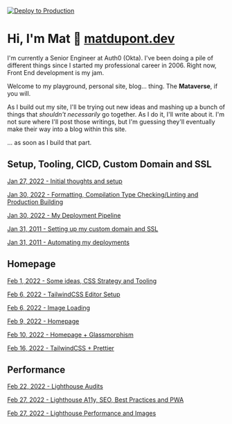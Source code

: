 [![Deploy to Production](https://github.com/matldupont/matdupont-dev/actions/workflows/prod-deploy.yml/badge.svg)](https://github.com/matldupont/matdupont-dev/actions/workflows/prod-deploy.yml)

# Hi, I'm Mat 👋 [matdupont.dev](https://matdupont.dev)

I'm currently a Senior Engineer at Auth0 (Okta). I've been doing a pile of different things since I started my professional career in 2006. Right now, Front End development is my jam.

Welcome to my playground, personal site, blog... thing. The **Mataverse**, if you will.

As I build out my site, I'll be trying out new ideas and mashing up a bunch of things that _shouldn't necessarily_ go together. As I do it, I'll write about it. I'm not sure where I'll post those writings, but I'm guessing they'll eventually make their way into a blog within this site.

... as soon as I build that part.

## Setup, Tooling, CICD, Custom Domain and SSL

[Jan 27, 2022 - Initial thoughts and setup](https://github.com/matldupont/matdupont-dev/blob/main/blog/220127/01-setup.md)

[Jan 30, 2022 - Formatting, Compilation Type Checking/Linting and Production Building](https://github.com/matldupont/matdupont-dev/blob/main/blog/220130/01-setup-continued.md)

[Jan 30, 2022 - My Deployment Pipeline](https://github.com/matldupont/matdupont-dev/blob/main/blog/220130/02-deployment.md)

[Jan 31, 2011 - Setting up my custom domain and SSL](https://github.com/matldupont/matdupont-dev/blob/main/blog/220131/01-custom-domain.md)

[Jan 31, 2011 - Automating my deployments](https://github.com/matldupont/matdupont-dev/blob/main/blog/220131/02-automated-deployments.md)

## Homepage

[Feb 1, 2022 - Some ideas, CSS Strategy and Tooling](https://github.com/matldupont/matdupont-dev/blob/main/blog/220201/01-homepage-tooling.md)

[Feb 6, 2022 - TailwindCSS Editor Setup](https://github.com/matldupont/matdupont-dev/blob/main/blog/220206/01-tailwindcss.md)

[Feb 6, 2022 - Image Loading](https://github.com/matldupont/matdupont-dev/blob/main/blog/220206/02-images.md)

[Feb 9, 2022 - Homepage](https://github.com/matldupont/matdupont-dev/blob/main/blog/220209/01-homepage-issues.md)

[Feb 10, 2022 - Homepage + Glassmorphism](https://github.com/matldupont/matdupont-dev/blob/main/blog/220210/01-homepage-glassmorphism.md)

[Feb 16, 2022 - TailwindCSS + Prettier](https://github.com/matldupont/matdupont-dev/blob/main/blog/220216/01-twcss-prettier.md)

## Performance

[Feb 22, 2022 - Lighthouse Audits](https://github.com/matldupont/matdupont-dev/blob/main/blog/220222/01-lighthouse.md)

[Feb 27, 2022 - Lighthouse A11y, SEO, Best Practices and PWA](https://github.com/matldupont/matdupont-dev/blob/main/blog/220227/01-lighthouse.md)

[Feb 27, 2022 - Lighthouse Performance and Images](https://github.com/matldupont/matdupont-dev/blob/main/blog/220227/02-improvements.md)
